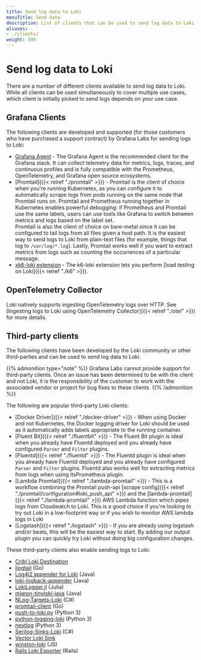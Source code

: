```yaml
---
title: Send log data to Loki
menuTitle: Send data
description: List of clients that can be used to send log data to Loki. 
aliases: 
- ./clients/
weight: 500
---
```


# Send log data to Loki

There are a number of different clients available to send log data to Loki.
While all clients can be used simultaneously to cover multiple use cases, which client is initially picked to send logs depends on your use case.

## Grafana Clients

The following clients are developed and supported (for those customers who have purchased a support contract) by Grafana Labs for sending logs to Loki:

- [Grafana Agent](/docs/agent/latest/) - The Grafana Agent is the recommended client for the Grafana stack. It can  collect telemetry data for metrics, logs, traces, and continuous profiles and is fully compatible with the Prometheus, OpenTelemetry, and Grafana open source ecosystems.
- [Promtail]({{< relref "./promtail" >}}) - Promtail is the client of choice when you're running Kubernetes, as you can configure it to automatically scrape logs from pods running on the same node that Promtail runs on. Promtail and Prometheus running together in Kubernetes enables powerful debugging: if Prometheus and Promtail use the same labels, users can use tools like Grafana to switch between metrics and logs based on the label set.  
Promtail is also the client of choice on bare-metal since it can be configured to tail logs from all files given a host path. It is the easiest way to send logs to Loki from plain-text files (for example, things that log to `/var/log/*.log`).
Lastly, Promtail works well if you want to extract metrics from logs such as counting the occurrences of a particular message.
- [xk6-loki extension](https://github.com/grafana/xk6-loki) - The k6-loki extension lets you perform [load testing on Loki]({{< relref "./k6" >}}).

## OpenTelemetry Collector

Loki natively supports ingesting OpenTelemetry logs over HTTP.
See [Ingesting logs to Loki using OpenTelemetry Collector]({{< relref "./otel" >}}) for more details.

## Third-party clients

The following clients have been developed by the Loki community or other third-parties and can be used to send log data to Loki.  

{{% admonition type="note" %}}
Grafana Labs cannot provide support for third-party clients. Once an issue has been determined to be with the client and not Loki, it is the responsibility of the customer to work with the associated vendor or project for bug fixes to these clients.
{{% /admonition %}}

The following are popular third-party Loki clients:

- [Docker Driver]({{< relref "./docker-driver" >}}) - When using Docker and not Kubernetes, the Docker logging driver for Loki should
be used as it automatically adds labels appropriate to the running container.
- [Fluent Bit]({{< relref "./fluentbit" >}}) - The Fluent Bit plugin is ideal when you already have Fluentd deployed
and you already have configured `Parser` and `Filter` plugins.
- [Fluentd]({{< relref "./fluentd" >}}) - The Fluentd plugin is ideal when you already have Fluentd deployed
and you already have configured `Parser` and `Filter` plugins. Fluentd also works well for extracting metrics from logs when using itsPrometheus plugin.
- [Lambda Promtail]({{< relref "./lambda-promtail" >}}) - This is a workflow combining the Promtail push-api [scrape config]({{< relref "./promtail/configuration#loki_push_api" >}}) and the [lambda-promtail]({{< relref "./lambda-promtail" >}}) AWS Lambda function which pipes logs from Cloudwatch to Loki. This is a good choice if you're looking to try out Loki in a low-footprint way or if you wish to monitor AWS lambda logs in Loki
- [Logstash]({{< relref "./logstash" >}}) - If you are already using logstash and/or beats, this will be the easiest way to start.
By adding our output plugin you can quickly try Loki without doing big configuration changes.

These third-party clients also enable sending logs to Loki:

- [Cribl Loki Destination](https://docs.cribl.io/stream/destinations-loki)
- [ilogtail](https://github.com/alibaba/ilogtail) (Go)
- [Log4j2 appender for Loki](https://github.com/tkowalcz/tjahzi) (Java)
- [loki-logback-appender](https://github.com/loki4j/loki-logback-appender) (Java)
- [LokiLogger.jl](https://github.com/JuliaLogging/LokiLogger.jl) (Julia)
- [mjaron-tinyloki-java](https://github.com/mjfryc/mjaron-tinyloki-java) (Java)
- [NLog-Targets-Loki](https://github.com/corentinaltepe/nlog.loki) (C#)
- [promtail-client](https://github.com/afiskon/promtail-client) (Go)
- [push-to-loki.py](https://github.com/sleleko/devops-kb/blob/master/python/push-to-loki.py) (Python 3)
- [python-logging-loki](https://pypi.org/project/python-logging-loki/) (Python 3)
- [nextlog](https://pypi.org/project/nextlog/) (Python 3)
- [Serilog-Sinks-Loki](https://github.com/JosephWoodward/Serilog-Sinks-Loki) (C#)
- [Vector Loki Sink](https://vector.dev/docs/reference/configuration/sinks/loki/)
- [winston-loki](https://github.com/JaniAnttonen/winston-loki) (JS)
- [Rails Loki Exporter](https://github.com/planninghow/rails-loki-exporter) (Rails)

